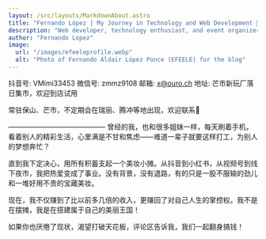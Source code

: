```yaml
---
layout: /src/layouts/MarkdownAbout.astro
title: "Fernando López | My Journey in Technology and Web Development 🚀| EFEELE"
description: "Web developer, technology enthusiast, and event organizer. From my beginnings in development to creating communities and impactful projects, here I share my journey, experiences, and learnings. 🚀☕"
author: "Fernando Lopez"
image:
  url: "/images/efeeleprofile.webp"
  alt: "Photo of Fernando Aldair López Ponce (EFEELE) for the blog"
---
```

抖音号: VMimi33453
微信号: zmmz9108
邮箱: x@ouro.ch
地址: 芒市新玩厂落日集市，欢迎到店试用

常驻保山、芒市，不定期会在瑞丽、腾冲等地出现，欢迎联系👏

——————————————
曾经的我，也和很多姐妹一样，每天刷着手机，看着别人的精彩生活，心里满是不甘和焦虑——难道一辈子就要这样打工，为别人的梦想奔忙？

直到我下定决心，用所有积蓄支起一个美妆小摊。从抖音到小红书，从视频号到线下夜市，我把热爱变成了事业。没有背景，没有退路，有的只是一股不服输的劲儿和一堆好用不贵的宝藏美妆。

现在，我不仅赚到了比以前多几倍的收入，更赚回了对自己人生的掌控权。我不是在摆摊，我是在搭建属于自己的美丽王国！

如果你也厌倦了现状，渴望打破天花板，评论区告诉我，我们一起翻身搞钱！
